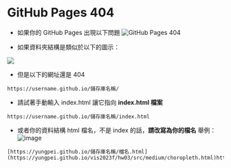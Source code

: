 # GitHub Pages 404
- 如果你的 GitHub Pages 出現以下問題
  ![](https://i.imgur.com/p9VPvqx.png "GitHub Pages 404")

* 如果資料夾結構是類似於以下的圖示：

![](https://i.imgur.com/HJrXrLj.png)

* 但是以下的網址還是 404

```
https://username.github.io/儲存庫名稱/
```

* 請試著手動輸入 index.html 讓它指向 **index.html 檔案**

```
https://username.github.io/儲存庫名稱/index.html
```

* 或者你的資料結構 html 檔名，不是 index 的話，**請改寫為你的檔名**
舉例：
![image](https://github.com/yungpei/vis2023f/assets/90179068/26f5889a-a603-464a-b834-e875eb3c669c)

```
[https://yungpei.github.io/儲存庫名稱/檔名.html](https://yungpei.github.io/vis2023f/hw03/src/medium/choropleth.html)https://yungpei.github.io/vis2023f/hw03/src/medium/choropleth.html
```
